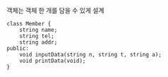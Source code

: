객체는 객체 한 개를 담을 수 있게 설계
```
class Member {
	string name;
	string tel;
	string addr;
public:
	void inputData(string n, string t, string a);
	void printData(void);
}
```
